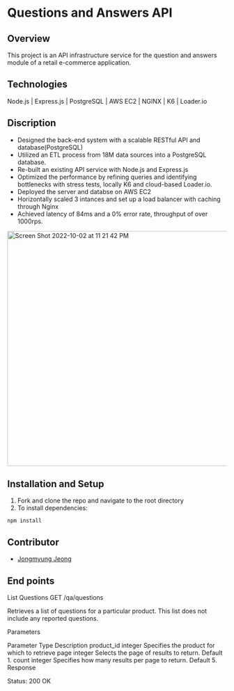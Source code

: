 # Questions and Answers API
## Overview
This project is an API infrastructure service for the question and answers module of a retail e-commerce application.
## Technologies
Node.js | Express.js | PostgreSQL | AWS EC2 | NGINX | K6 | Loader.io
## Discription
- Designed the back-end system with a scalable RESTful API and database(PostgreSQL)
- Utilized an ETL process from 18M data sources into a PostgreSQL database.
- Re-built an existing API service with Node.js and Express.js
- Optimized the performance by refining queries and identifying bottlenecks with stress tests, locally K6 and cloud-based Loader.io.
- Deployed the server and databse on AWS EC2
- Horizontally scaled 3 intances and set up a load balancer with caching through Nginx
- Achieved latency of 84ms and a 0% error rate, throughput of over 1000rps.

<img width="540" alt="Screen Shot 2022-10-02 at 11 21 42 PM" src="https://user-images.githubusercontent.com/47969884/193513003-867fdafa-bc2a-4e0e-92fc-18c4ad8baa51.png">

## Installation and Setup
1. Fork and clone the repo and navigate to the root directory
2. To install dependencies:
```
npm install
```
## Contributor
- [Jongmyung Jeong](https://github.com/pqqrpr)

## End points
List Questions
GET /qa/questions

Retrieves a list of questions for a particular product. This list does not include any reported questions.

Parameters

Parameter	Type	Description
product_id	integer	Specifies the product for which to retrieve
page	integer	Selects the page of results to return. Default 1.
count	integer	Specifies how many results per page to return. Default 5.
Response

Status: 200 OK
